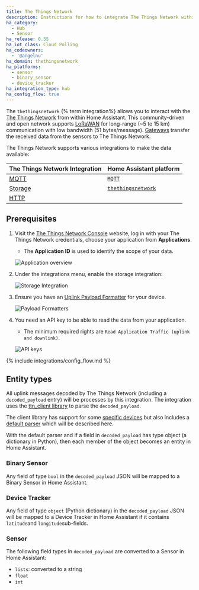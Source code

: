 ```yaml
---
title: The Things Network
description: Instructions for how to integrate The Things Network within Home Assistant.
ha_category:
  - Hub
  - Sensor
ha_release: 0.55
ha_iot_class: Cloud Polling
ha_codeowners:
  - '@angelnu'
ha_domain: thethingsnetwork
ha_platforms:
  - sensor
  - binary_sensor
  - device_tracker
ha_integration_type: hub
ha_config_flow: true
---
```


The `thethingsnetwork` {% term integration%} allows you to interact with the [The Things Network](https://www.thethingsnetwork.org) from within Home Assistant. This community-driven and open network supports [LoRaWAN](https://www.lora-alliance.org/) for long-range (~5 to 15 km) communication with low bandwidth (51 bytes/message). [Gateways](https://www.thethingsnetwork.org/docs/gateways/) transfer the received data from the sensors to The Things Network.

The Things Network supports various integrations to make the data available:

| The Things Network Integration | Home Assistant platform |
|---|---|
| [MQTT](https://www.thethingsindustries.com/docs/integrations/mqtt) | [`MQTT`](/integrations/mqtt) |
| [Storage](https://www.thethingsindustries.com/docs/integrations/storage) | [`thethingsnetwork`](#setup) |
| [HTTP](https://www.thethingsindustries.com/docs/integrations/webhooks) | |


## Prerequisites

1. Visit the [The Things Network Console](https://console.thethingsnetwork.org/) website, log in with your The Things Network credentials, choose your application from **Applications**.
   - The **Application ID** is used to identify the scope of your data.

   ![Application overview](/images/integrations/thethingsnetwork/applications.png)

2. Under the integrations menu, enable the storage integration:

   ![Storage Integration](/images/integrations/thethingsnetwork/storage_integration.png)

3. Ensure you have an [Uplink Payload Formatter](https://www.thethingsindustries.com/docs/integrations/payload-formatters/) for your device.

   ![Payload Formatters](/images/integrations/thethingsnetwork/payload_formatters.png)

4. You need an API key to be able to read the data from your application. 
   - The minimum required rights are `Read Application Traffic (uplink and downlink)`.

   ![API keys](/images/integrations/thethingsnetwork/apis_key.png)

{% include integrations/config_flow.md %}

## Entity types

All uplink messages decoded by The Things Network (including a `decoded_payload` entry) will be processes by this integration. The integration uses the [ttn_client library](https://github.com/angelnu/thethingsnetwork_python_client) to parse the `decoded_payload`.

The client library has support for some [specific devices](https://github.com/angelnu/thethingsnetwork_python_client?tab=readme-ov-file#supported-devices) but also includes a [default parser](https://github.com/angelnu/thethingsnetwork_python_client/blob/main/tests/parsers/test_data/default_valid.json) which will be described here.

With the default parser and if a field in `decoded_payload` has type object (a dictionary in Python), then each member of the object becomes an entity in Home Assistant.

### Binary Sensor

Any field of type `bool` in the `decoded_payload` JSON will be mapped to a Binary Sensor in Home Assistant.

### Device Tracker

Any field of type `object` (Python dictionary) in the `decoded_payload` JSON will be mapped to a Device Tracker in Home Assistant if it contains `latitude`and `longitude`sub-fields.

### Sensor

The following field types in `decoded_payload` are converted to a Sensor in Home Assistant:

- `lists`: converted to a string
- `float`
- `int`
